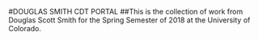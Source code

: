 #DOUGLAS SMITH CDT PORTAL
##This is the collection of work from Douglas Scott Smith for the Spring Semester of 2018 at the University of Colorado.